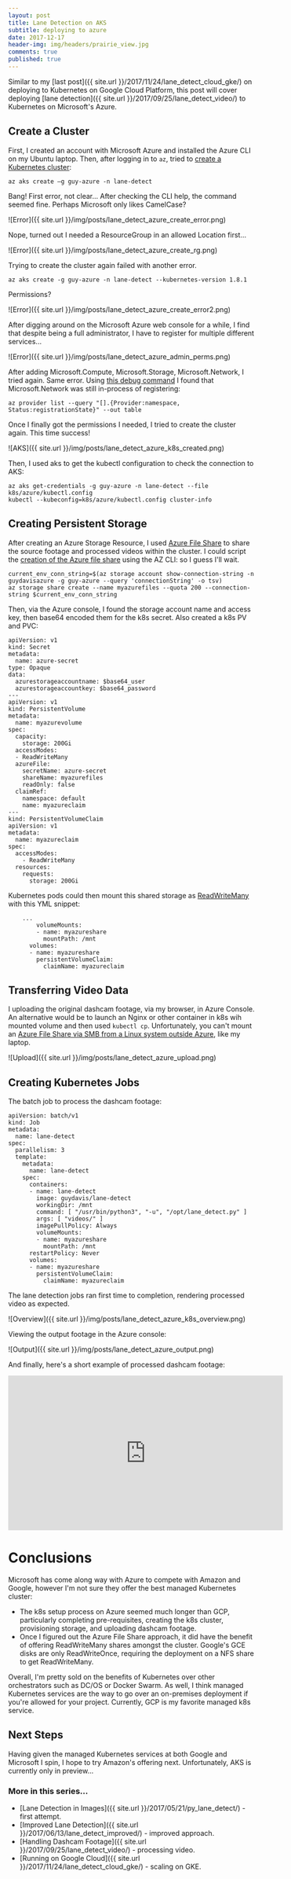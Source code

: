 ```yaml
---
layout: post
title: Lane Detection on AKS
subtitle: deploying to azure
date: 2017-12-17
header-img: img/headers/prairie_view.jpg
comments: true
published: true
---
```


Similar to my [last post]({{ site.url }}/2017/11/24/lane_detect_cloud_gke/) on deploying to Kubernetes on Google Cloud Platform, this post will cover deploying [lane detection]({{ site.url }}/2017/09/25/lane_detect_video/) to Kubernetes on Microsoft's Azure.

## Create a Cluster
First, I created an account with Microsoft Azure and installed the Azure CLI on my Ubuntu laptop.  Then, after logging in to `az`, tried to [create a Kubernetes cluster](https://github.com/guydavis/lane-detect/tree/master/k8s/azure):

```
az aks create –g guy-azure -n lane-detect
```

Bang!  First error, not clear...  After checking the CLI help, the command seemed fine.  Perhaps Microsoft only likes CamelCase?

![Error]({{ site.url }}/img/posts/lane_detect_azure_create_error.png)

Nope, turned out I needed a ResourceGroup in an allowed Location first...

![Error]({{ site.url }}/img/posts/lane_detect_azure_create_rg.png)

Trying to create the cluster again failed with another error.

```
az aks create -g guy-azure -n lane-detect --kubernetes-version 1.8.1
```
Permissions?  

![Error]({{ site.url }}/img/posts/lane_detect_azure_create_error2.png)

After digging around on the Microsoft Azure web console for a while, I find that despite being a full administrator, I have to register for multiple different services...

![Error]({{ site.url }}/img/posts/lane_detect_azure_admin_perms.png)

After adding Microsoft.Compute, Microsoft.Storage, Microsoft.Network, I tried again. Same error.  Using [this debug command](https://docs.microsoft.com/en-us/azure/azure-resource-manager/resource-manager-supported-services#azure-cli) I found that Microsoft.Network was still in-process of registering:

```
az provider list --query "[].{Provider:namespace, Status:registrationState}" --out table
```

Once I finally got the permissions I needed, I tried to create the cluster again.  This time success!

![AKS]({{ site.url }}/img/posts/lane_detect_azure_k8s_created.png)

Then, I used aks to get the kubectl configuration to check the connection to AKS:

```
az aks get-credentials -g guy-azure -n lane-detect --file k8s/azure/kubectl.config
kubectl --kubeconfig=k8s/azure/kubectl.config cluster-info
```

## Creating Persistent Storage
After creating an Azure Storage Resource, I used [Azure File Share](https://github.com/kubernetes/examples/tree/master/staging/volumes/azure_file) to share the source footage and processed videos within the cluster.  I could script the [creation of the Azure file share](https://docs.microsoft.com/en-us/azure/storage/files/storage-how-to-create-file-share#create-file-share-using-command-line-interface-cli) using the AZ CLI:
 so I guess I'll wait.
```
current_env_conn_string=$(az storage account show-connection-string -n guydavisazure -g guy-azure --query 'connectionString' -o tsv)
az storage share create --name myazurefiles --quota 200 --connection-string $current_env_conn_string 
```
Then, via the Azure console, I found the storage account name and access key, then base64 encoded them for the k8s secret.  Also created a k8s PV and PVC:
```
apiVersion: v1
kind: Secret
metadata:
  name: azure-secret
type: Opaque
data:
  azurestorageaccountname: $base64_user
  azurestorageaccountkey: $base64_password
---
apiVersion: v1
kind: PersistentVolume
metadata:
  name: myazurevolume
spec:
  capacity:
    storage: 200Gi
  accessModes:
  - ReadWriteMany
  azureFile:
    secretName: azure-secret
    shareName: myazurefiles
    readOnly: false
  claimRef:
    namespace: default
    name: myazureclaim
---
kind: PersistentVolumeClaim
apiVersion: v1
metadata:
  name: myazureclaim
spec:
  accessModes:
    - ReadWriteMany
  resources:
    requests:
      storage: 200Gi
```

Kubernetes pods could then mount this shared storage as [ReadWriteMany](https://kubernetes.io/docs/concepts/storage/persistent-volumes/#access-modes) with this YML snippet:
```
    ...
        volumeMounts:
        - name: myazureshare
          mountPath: /mnt
      volumes:
      - name: myazureshare
        persistentVolumeClaim:
          claimName: myazureclaim
```

## Transferring Video Data
I uploading the original dashcam footage, via my browser, in Azure Console.  An alternative would be to launch an Nginx or other container in k8s wih mounted volume and then used `kubectl cp`.  Unfortunately, you can't mount an [Azure File Share via SMB from a Linux system outside Azure](https://docs.microsoft.com/en-us/azure/storage/files/storage-how-to-use-files-linux), like my laptop.

![Upload]({{ site.url }}/img/posts/lane_detect_azure_upload.png)

## Creating Kubernetes Jobs

The batch job to process the dashcam footage:
```
apiVersion: batch/v1
kind: Job
metadata:
  name: lane-detect
spec:
  parallelism: 3
  template:
    metadata:
      name: lane-detect
    spec:
      containers:
      - name: lane-detect
        image: guydavis/lane-detect
        workingDir: /mnt
        command: [ "/usr/bin/python3", "-u", "/opt/lane_detect.py" ]
        args: [ "videos/" ]
        imagePullPolicy: Always
        volumeMounts:
        - name: myazureshare
          mountPath: /mnt
      restartPolicy: Never
      volumes:
      - name: myazureshare
        persistentVolumeClaim:
          claimName: myazureclaim
```
The lane detection jobs ran first time to completion, rendering processed video as expected.

![Overview]({{ site.url }}/img/posts/lane_detect_azure_k8s_overview.png)

Viewing the output footage in the Azure console:

![Output]({{ site.url }}/img/posts/lane_detect_azure_output.png)

And finally, here's a short example of processed dashcam footage:

<iframe width="560" height="315" src="https://www.youtube.com/embed/M91KB01VBNs" frameborder="0" gesture="media" allowfullscreen></iframe>
 
# Conclusions
Microsoft has come along way with Azure to compete with Amazon and Google, however I'm not sure they offer the best managed Kubernetes cluster:
* The k8s setup process on Azure seemed much longer than GCP, particularly completing pre-requisites, creating the k8s cluster, provisioning storage, and uploading dashcam footage.
* Once I figured out the Azure File Share approach, it did have the benefit of offering ReadWriteMany shares amongst the cluster.  Google's GCE disks are only ReadWriteOnce, requiring the deployment on a NFS share to get ReadWriteMany.

Overall, I'm pretty sold on the benefits of Kubernetes over other orchestrators such as DC/OS or Docker Swarm.  As well, I think managed Kubernetes services are the way to go over an on-premises deployment if you're allowed for your project.  Currently, GCP is my favorite managed k8s service.

## Next Steps

Having given the managed Kubernetes services at both Google and Microsoft I spin, I hope to try Amazon's offering next.  Unfortunately, AKS is currently only in preview... 

### More in this series...
* [Lane Detection in Images]({{ site.url }}/2017/05/21/py_lane_detect/) - first attempt.
* [Improved Lane Detection]({{ site.url }}/2017/06/13/lane_detect_improved/) - improved approach.
* [Handling Dashcam Footage]({{ site.url }}/2017/09/25/lane_detect_video/) - processing video.
* [Running on Google Cloud]({{ site.url }}/2017/11/24/lane_detect_cloud_gke/) - scaling on GKE.
